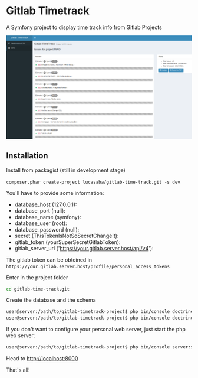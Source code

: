 Gitlab Timetrack
================

A Symfony project to display time track info from Gitlab Projects

![Gitlab TimeTrack screenshot](src/AppBundle/Resources/images/screenshot.png)

Installation
------------

Install from packagist (still in development stage)

`composer.phar create-project lucasaba/gitlab-time-track.git -s dev`

You'll have to provide some information:

* database_host (127.0.0.1): 
* database_port (null): 
* database_name (symfony): 
* database_user (root): 
* database_password (null): 
* secret (ThisTokenIsNotSoSecretChangeIt): 
* gitlab_token (yourSuperSecretGitlabToken): 
* gitlab_server_url ('https://your.gitlab.server.host/api/v4'):

The gitlab token can be obteined in `https://your.gitlab.server.host/profile/personal_access_tokens` 

Enter in the project folder
```bash
cd gitlab-time-track.git
```
Create the database and the schema

```bash
user@server:/path/to/gitlab-timetrack-project$ php bin/console doctrine:database:create
user@server:/path/to/gitlab-timetrack-project$ php bin/console doctrine:schema:create

```

If you don't want to configure your personal web server, just start the php web server:

```bash
user@server:/path/to/gitlab-timetrack-project$ php bin/console server:start

```

Head to [http://localhost:8000](http://localhost:8000)

That's all!